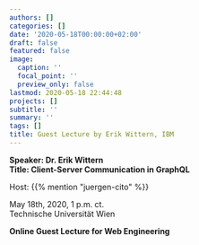```yaml
---
authors: []
categories: []
date: '2020-05-18T00:00:00+02:00'
draft: false
featured: false
image:
  caption: ''
  focal_point: ''
  preview_only: false
lastmod: 2020-05-18 22:44:48
projects: []
subtitle: ''
summary: ''
tags: []
title: Guest Lecture by Erik Wittern, IBM
---
```


**Speaker: Dr. Erik Wittern**  
**Title: Client-Server Communication in GraphQL**

Host: {{% mention "juergen-cito" %}}

May 18th, 2020, 1 p.m. ct.  
Technische Universität Wien

**Online Guest Lecture for Web Engineering**
